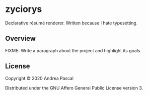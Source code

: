 # zyciorys

Declarative résumé renderer. Written because I hate typesetting.

## Overview

FIXME: Write a paragraph about the project and highlight its goals.

## License

Copyright © 2020 Andrea Pascal

Distributed under the GNU Affero General Public License version 3.
